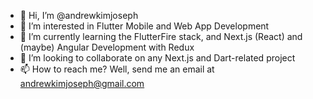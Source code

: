 - 👋 Hi, I’m @andrewkimjoseph
- 👀 I’m interested in Flutter Mobile and Web App Development
- 🌱 I’m currently learning the FlutterFire stack, and Next.js (React) and (maybe) Angular Development with Redux
- 💞️ I’m looking to collaborate on any Next.js and Dart-related project
- 📫 How to reach me? Well, send me an email at andrewkimjoseph@gmail.com

<!---
andrewkimjoseph/andrewkimjoseph is a ✨ special ✨ repository because its `README.md` (this file) appears on your GitHub profile.
You can click the Preview link to take a look at your changes.
--->

